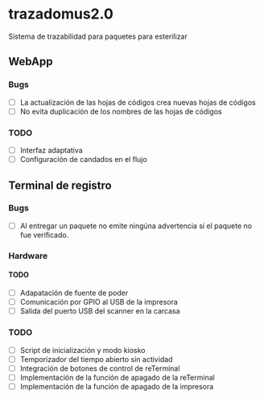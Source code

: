 # trazadomus2.0
Sistema de trazabilidad para paquetes para esterilizar 

## WebApp

### Bugs
- [ ] La actualización de las hojas de códigos crea nuevas hojas de códigos
- [ ] No evita duplicación de los nombres de las hojas de códigos

### TODO
- [ ] Interfaz adaptativa
- [ ] Configuración de candados en el flujo

## Terminal de registro
### Bugs
- [ ] Al entregar un paquete no emite ningúna advertencia si el paquete no fue verificado.

### Hardware
#### TODO
- [ ] Adapatación de fuente de poder
- [ ] Comunicación por GPIO al USB de la impresora
- [ ] Salida del puerto USB del scanner en la carcasa

### TODO
- [ ] Script de inicialización y modo kiosko
- [ ] Temporizador del tiempo abierto sin actividad
- [ ] Integración de botones de control de reTerminal
- [ ] Implementación de la función de apagado de la reTerminal
- [ ] Implementación de la función de apagado de la impresora
